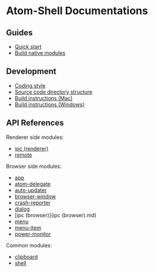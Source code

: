# Atom-Shell Documentations

## Guides

* [Quick start](Quick-start.md)
* [Build native modules](Build-native-modules.md)

## Development

* [Coding style](Coding-style.md)
* [Source code directory structure](Source-code-directory-structure.md)
* [Build instructions (Mac)](Build-instructions-(Mac).md)
* [Build instructions (Windows)](Build-instructions-(Windows).md)

## API References

Renderer side modules:

* [ipc (renderer)](ipc-(renderer).md)
* [remote](remote.md)

Browser side modules:

* [app](app.md)
* [atom-delegate](atom-delegate.md)
* [auto-updater](auto-updater.md)
* [browser-window](browser-window.md)
* [crash-reporter](crash-reporter.md)
* [dialog](dialog.md)
* [ipc (browser)](ipc (browser).md)
* [menu](menu.md)
* [menu-item](menu-item.md)
* [power-monitor](power-monitor.md)

Common modules:

* [clipboard](clipboard.md)
* [shell](shell.md)